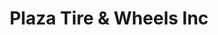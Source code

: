 ---
title: "Plaza Tire & Wheels Inc"
url: /charlotte/plaza-tire-and-wheels-inc/
shop: car repair
---